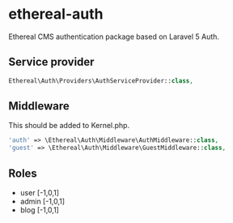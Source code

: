 # ethereal-auth
Ethereal CMS authentication package based on Laravel 5 Auth.

## Service provider

```php
Ethereal\Auth\Providers\AuthServiceProvider::class,
```

## Middleware

This should be added to Kernel.php.

```php
'auth' => \Ethereal\Auth\Middleware\AuthMiddleware::class,
'guest' => \Ethereal\Auth\Middleware\GuestMiddleware::class,
```

## Roles



- user [-1,0,1]
- admin [-1,0,1]
- blog [-1,0,1]
